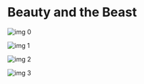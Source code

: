 # Beauty and the Beast

![img 0](https://i.imgur.com/SGmZQ7G.jpg)

![img 1](https://i.imgur.com/0PILXKc.png)

![img 2](https://i.imgur.com/SaYqeFU.jpg)

![img 3](https://i.imgur.com/Fsv3xmK.jpg)

